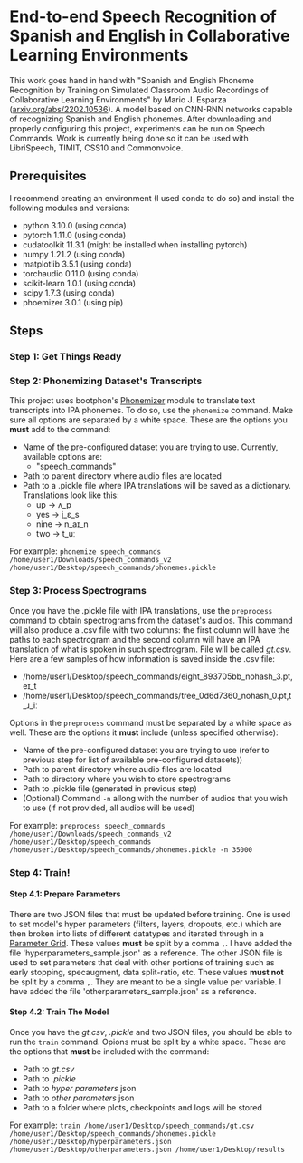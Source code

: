 # End-to-end Speech Recognition of Spanish and English in Collaborative Learning Environments
This work goes hand in hand with "Spanish and English Phoneme Recognition by Training on Simulated Classroom Audio Recordings of Collaborative Learning Environments" by Mario J. Esparza \([arxiv.org/abs/2202.10536](https://arxiv.org/abs/2202.10536)\). A model based on CNN-RNN networks capable of recognizing Spanish and English phonemes. After downloading and properly configuring this project, experiments can be run on Speech Commands. Work is currently being done so it can be used with LibriSpeech, TIMIT, CSS10 and Commonvoice.

## Prerequisites
I recommend creating an environment (I used conda to do so) and install the following modules and versions:
- python 3.10.0 (using conda)
- pytorch 1.11.0 (using conda)
- cudatoolkit 11.3.1 (might be installed when installing pytorch)
- numpy 1.21.2 (using conda)
- matplotlib 3.5.1 (using conda)
- torchaudio 0.11.0 (using conda)
- scikit-learn 1.0.1 (using conda)
- scipy 1.7.3 (using conda)
- phoemizer 3.0.1 (using pip)

## Steps
### Step 1: Get Things Ready


### Step 2: Phonemizing Dataset's Transcripts
This project uses bootphon's [Phonemizer](https://github.com/bootphon/phonemizer) module to translate text transcripts into IPA phonemes. To do so, use the `phonemize` command. Make sure all options are separated by a white space. These are the options you **must** add to the command:
- Name of the pre-configured dataset you are trying to use. Currently, available options are:
  - \"speech_commands\"
- Path to parent directory where audio files are located
- Path to a .pickle file where IPA translations will be saved as a dictionary. Translations look like this:
  - up -> ʌ_p
  - yes -> j_ɛ_s
  - nine -> n_aɪ_n
  - two -> t_uː

For example:
`phonemize speech_commands /home/user1/Downloads/speech_commands_v2 /home/user1/Desktop/speech_commands/phonemes.pickle`

### Step 3: Process Spectrograms
Once you have the .pickle file with IPA translations, use the `preprocess` command to obtain spectrograms from the dataset's audios. This command will also produce a .csv file with two columns: the first column will have the paths to each spectrogram and the second column will have an IPA translation of what is spoken in such spectrogram. File will be called *gt.csv*. Here are a few samples of how information is saved inside the .csv file:
- /home/user1/Desktop/speech_commands/eight_893705bb_nohash_3.pt,eɪ_t
- /home/user1/Desktop/speech_commands/tree_0d6d7360_nohash_0.pt,t_ɹ_iː

Options in the `preprocess` command must be separated by a white space as well. These are the options it **must** include (unless specified otherwise):
- Name of the pre-configured dataset you are trying to use \(refer to previous step for list of available pre-configured datasets)\)
- Path to parent directory where audio files are located
- Path to directory where you wish to store spectrograms
- Path to .pickle file (generated in previous step)
- \(Optional\) Command `-n` allong with the number of audios that you wish to use \(if not provided, all audios will be used\)

For example:
`preprocess speech_commands /home/user1/Downloads/speech_commands_v2 /home/user1/Desktop/speech_commands /home/user1/Desktop/speech_commands/phonemes.pickle -n 35000`

### Step 4: Train!
#### Step 4.1: Prepare Parameters
There are two JSON files that must be updated before training. One is used to set model's hyper parameters (filters, layers, dropouts, etc.) which are then broken into lists of different datatypes and iterated through in a [Parameter Grid](https://scikit-learn.org/stable/modules/generated/sklearn.model_selection.ParameterGrid.html). These values **must** be split by a comma `,`. I have added the file \'hyperparameters_sample.json\' as a reference. The other JSON file is used to set parameters that deal with other portions of training such as early stopping, specaugment, data split-ratio, etc. These values **must not** be split by a comma `,`. They are meant to be a single value per variable. I have added the file \'otherparameters_sample.json\' as a reference.

#### Step 4.2: Train The Model
Once you have the *gt.csv*, *.pickle* and two JSON files, you should be able to run the `train` command. Opions must be split by a white space. These are the options that **must** be included with the command:
- Path to *gt.csv*
- Path to *.pickle*
- Path to *hyper parameters* json
- Path to *other parameters* json
- Path to a folder where plots, checkpoints and logs will be stored

For example:
`train /home/user1/Desktop/speech_commands/gt.csv /home/user1/Desktop/speech_commands/phonemes.pickle /home/user1/Desktop/hyperparameters.json /home/user1/Desktop/otherparameters.json /home/user1/Desktop/results`

